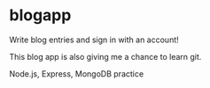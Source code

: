 # blogapp
Write blog entries and sign in with an account! 

This blog app is also giving me a chance to learn git.

Node.js, Express, MongoDB practice
